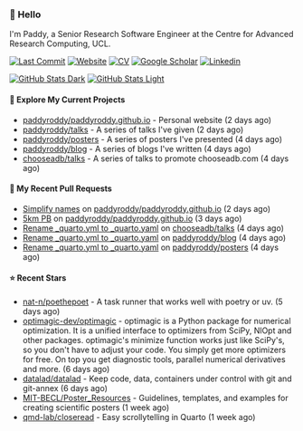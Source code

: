 ### 👋 Hello

I'm Paddy, a Senior Research Software Engineer at the Centre for Advanced
Research Computing, UCL.

[![Last Commit](https://img.shields.io/github/last-commit/paddyroddy/paddyroddy/main?label=updated)](https://github.com/paddyroddy)
[![Website](https://img.shields.io/badge/GitHub%20Pages-222?logo=githubpages&logoColor=fff&style=for-the-badge&style=flat)](https://paddyroddy.github.io)
[![CV](https://img.shields.io/badge/CV-PDF-pink.svg)](https://paddyroddy.github.io/cv)
[![Google Scholar](https://img.shields.io/badge/Google%20Scholar-4285F4?logo=googlescholar&logoColor=fff&style=for-the-badge&style=flat)](https://scholar.google.com/citations?user=OFigHUwAAAAJ)
[![Linkedin](https://img.shields.io/badge/LinkedIn-0A66C2?logo=linkedin&logoColor=fff&style=for-the-badge&style=flat)](https://www.linkedin.com/in/patrickjamesroddy)

[![GitHub Stats Dark](https://github-readme-stats-paddyroddy.vercel.app/api?username=paddyroddy&disable_animations=true&hide_border=true&hide_title=true&include_all_commits=true&rank_icon=github&show=prs_merged,reviews&show_icons=true&theme=tokyonight)](https://github.com/paddyroddy/paddyroddy#gh-dark-mode-only)
[![GitHub Stats Light](https://github-readme-stats-paddyroddy.vercel.app/api?username=paddyroddy&disable_animations=true&hide_border=true&hide_title=true&include_all_commits=true&rank_icon=github&show=prs_merged,reviews&show_icons=true&theme=default)](https://github.com/paddyroddy/paddyroddy#gh-light-mode-only)

#### 👷 Explore My Current Projects

- [paddyroddy/paddyroddy.github.io](https://github.com/paddyroddy/paddyroddy.github.io) - Personal website
  (2 days ago)
- [paddyroddy/talks](https://github.com/paddyroddy/talks) - A series of talks I&#39;ve given
  (2 days ago)
- [paddyroddy/posters](https://github.com/paddyroddy/posters) - A series of posters I&#39;ve presented
  (4 days ago)
- [paddyroddy/blog](https://github.com/paddyroddy/blog) - A series of blogs I&#39;ve written
  (4 days ago)
- [chooseadb/talks](https://github.com/chooseadb/talks) - A series of talks to promote chooseadb.com
  (4 days ago)

#### 🔨 My Recent Pull Requests

- [Simplify names](https://github.com/paddyroddy/paddyroddy.github.io/pull/133) on [paddyroddy/paddyroddy.github.io](https://github.com/paddyroddy/paddyroddy.github.io)
  (2 days ago)
- [5km PB](https://github.com/paddyroddy/paddyroddy.github.io/pull/132) on [paddyroddy/paddyroddy.github.io](https://github.com/paddyroddy/paddyroddy.github.io)
  (3 days ago)
- [Rename _quarto.yml to _quarto.yaml](https://github.com/chooseadb/talks/pull/5) on [chooseadb/talks](https://github.com/chooseadb/talks)
  (4 days ago)
- [Rename _quarto.yml to _quarto.yaml](https://github.com/paddyroddy/blog/pull/7) on [paddyroddy/blog](https://github.com/paddyroddy/blog)
  (4 days ago)
- [Rename _quarto.yml to _quarto.yaml](https://github.com/paddyroddy/posters/pull/5) on [paddyroddy/posters](https://github.com/paddyroddy/posters)
  (4 days ago)

#### ⭐ Recent Stars

- [nat-n/poethepoet](https://github.com/nat-n/poethepoet) - A task runner that works well with poetry or uv.
  (5 days ago)
- [optimagic-dev/optimagic](https://github.com/optimagic-dev/optimagic) - optimagic is a Python package for numerical optimization. It is a unified interface to optimizers from SciPy, NlOpt and other packages.  optimagic&#39;s minimize function works just like SciPy&#39;s, so you don&#39;t have to adjust your code. You simply get more optimizers for free. On top you get diagnostic tools, parallel numerical derivatives and more.
  (6 days ago)
- [datalad/datalad](https://github.com/datalad/datalad) - Keep code, data, containers under control with git  and git-annex
  (6 days ago)
- [MIT-BECL/Poster_Resources](https://github.com/MIT-BECL/Poster_Resources) - Guidelines, templates, and examples for creating scientific posters
  (1 week ago)
- [qmd-lab/closeread](https://github.com/qmd-lab/closeread) - Easy scrollytelling in Quarto
  (1 week ago)
